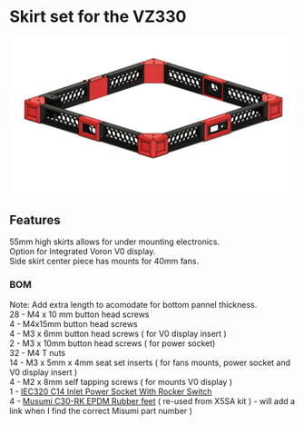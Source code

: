 # Skirt set for the VZ330 ##  

![Front Image](./IMG/VZbot_Skirts_v8_front.png)

## Features ##
55mm high skirts allows for under mounting electronics.       
Option for Integrated Voron V0 display.     
Side skirt center piece has mounts for 40mm fans. 


### BOM ### 
Note: Add extra length to acomodate for bottom pannel thickness.          
28 - M4 x 10 mm button head screws      
4 - M4x15mm button head screws       
4 - M3 x 6mm button head screws ( for V0 display insert )       
2 - M3 x 10mm button head screws ( for power socket)      
32 - M4 T nuts      
14 - M3 x 5mm x 4mm seat set inserts ( for fans mounts, power socket and V0 display insert )       
4 -  M2 x 8mm self tapping screws ( for mounts V0 display )       
1 - [IEC320 C14 Inlet Power Socket With Rocker Switch](https://deepfriedhero.in/products/iec320-c14-inlet-power-socket-with-red-rocker-switch)      
4 - [ Musumi C30-RK EPDM Rubber feet](https://us.misumi-ec.com/vona2/detail/110500157910) ( re-used from X5SA kit )  - will add a link when I find the correct Misumi part number )
